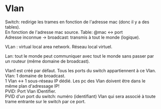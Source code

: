 # Vlan

Switch: redirige les trames en fonction de l'adresse mac (donc il y a des tables).  
En fonction de l'adresse mac source. Table: @mac <-> port  
Adresse inconnue -> broadcast: transmis à tout le monde (logique).  

VLan : virtual local area network. Réseau local virtuel.

Lan: tout le monde peut communiquer avec tout le monde sans passer par un routeur (même domaine de broadcast).

Vlan1 est créé par défaut. Tous les ports du switch appartiennent à ce Vlan.  
Vlan: 1 domaine de broadcast.  
1 Vlan <-> 1 sous-réseau IP dédié. Les pc des Vlan doivent être dans le même plan d'adressage IP!  
PVID: Port Vlan IDentifier.  
PVID d'un port du switch: numéro (identifiant) Vlan qui sera associé à toute trame entrante sur le switch par ce port.
